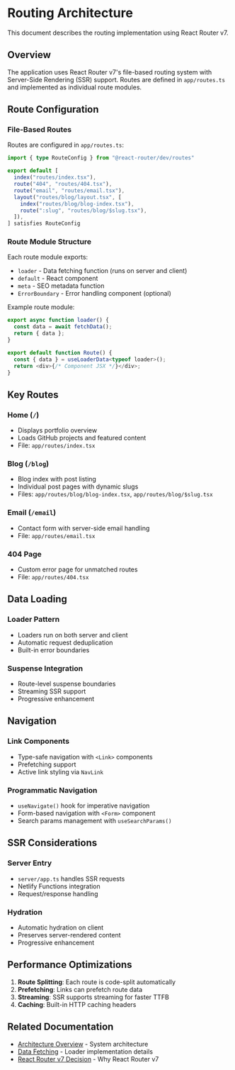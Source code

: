 # Routing Architecture

This document describes the routing implementation using React Router v7.

## Overview

The application uses React Router v7's file-based routing system with
Server-Side Rendering (SSR) support. Routes are defined in `app/routes.ts` and
implemented as individual route modules.

## Route Configuration

### File-Based Routes

Routes are configured in `app/routes.ts`:

```typescript
import { type RouteConfig } from "@react-router/dev/routes"

export default [
  index("routes/index.tsx"),
  route("404", "routes/404.tsx"),
  route("email", "routes/email.tsx"),
  layout("routes/blog/layout.tsx", [
    index("routes/blog/blog-index.tsx"),
    route(":slug", "routes/blog/$slug.tsx"),
  ]),
] satisfies RouteConfig
```

### Route Module Structure

Each route module exports:

- `loader` - Data fetching function (runs on server and client)
- `default` - React component
- `meta` - SEO metadata function
- `ErrorBoundary` - Error handling component (optional)

Example route module:

```typescript
export async function loader() {
  const data = await fetchData();
  return { data };
}

export default function Route() {
  const { data } = useLoaderData<typeof loader>();
  return <div>{/* Component JSX */}</div>;
}
```

## Key Routes

### Home (`/`)

- Displays portfolio overview
- Loads GitHub projects and featured content
- File: `app/routes/index.tsx`

### Blog (`/blog`)

- Blog index with post listing
- Individual post pages with dynamic slugs
- Files: `app/routes/blog/blog-index.tsx`, `app/routes/blog/$slug.tsx`

### Email (`/email`)

- Contact form with server-side email handling
- File: `app/routes/email.tsx`

### 404 Page

- Custom error page for unmatched routes
- File: `app/routes/404.tsx`

## Data Loading

### Loader Pattern

- Loaders run on both server and client
- Automatic request deduplication
- Built-in error boundaries

### Suspense Integration

- Route-level suspense boundaries
- Streaming SSR support
- Progressive enhancement

## Navigation

### Link Components

- Type-safe navigation with `<Link>` components
- Prefetching support
- Active link styling via `NavLink`

### Programmatic Navigation

- `useNavigate()` hook for imperative navigation
- Form-based navigation with `<Form>` component
- Search params management with `useSearchParams()`

## SSR Considerations

### Server Entry

- `server/app.ts` handles SSR requests
- Netlify Functions integration
- Request/response handling

### Hydration

- Automatic hydration on client
- Preserves server-rendered content
- Progressive enhancement

## Performance Optimizations

1. **Route Splitting**: Each route is code-split automatically
2. **Prefetching**: Links can prefetch route data
3. **Streaming**: SSR supports streaming for faster TTFB
4. **Caching**: Built-in HTTP caching headers

## Related Documentation

- [Architecture Overview](./overview.md) - System architecture
- [Data Fetching](./data-fetching.md) - Loader implementation details
- [React Router v7 Decision](../decisions/react-router-v7.md) - Why React Router
  v7
